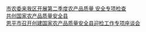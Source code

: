   
[市农委来我区开展第二季度农产品质量 安全专项检查](http://www.dianyue.me/archives/383/xgsu3y88lycxlua2/)  
[共创国家农产品质量安全县](http://www.dianyue.me/archives/538/sjz35tcs75vurgdp/)  
[恩平市召开创建国家农产品质量安全县迎检工作专项座谈会](http://www.dianyue.me/archives/269/cgvfq6xcfgalucmp/)